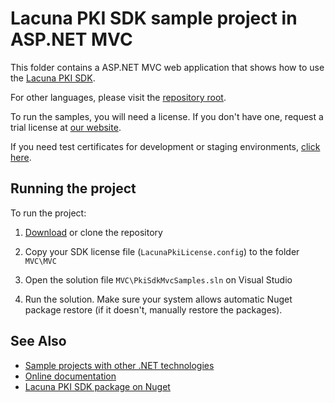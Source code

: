 Lacuna PKI SDK sample project in ASP.NET MVC
============================================

This folder contains a ASP.NET MVC web application that shows how to use the
[Lacuna PKI SDK](https://www.lacunasoftware.com/en/products/pki_sdk).

For other languages, please visit the [repository root](https://github.com/LacunaSoftware/PkiSdkSamples).

To run the samples, you will need a license. If you don't have one, request a trial license at
[our website](http://www.lacunasoftware.com/en/home/contact).

If you need test certificates for development or staging environments, [click here](https://github.com/LacunaSoftware/PkiSdkSamples#test-certificates).

Running the project
-------------------

To run the project:

1. [Download](https://github.com/LacunaSoftware/PkiSdkSamples/archive/master.zip) or clone the repository

2. Copy your SDK license file (`LacunaPkiLicense.config`) to the folder `MVC\MVC`

3. Open the solution file `MVC\PkiSdkMvcSamples.sln` on Visual Studio

4. Run the solution. Make sure your system allows automatic Nuget package restore (if it doesn't, manually restore the packages).

See Also
--------

* [Sample projects with other .NET technologies](https://github.com/LacunaSoftware/PkiSdkSamples)
* [Online documentation](http://pki.lacunasoftware.com/Help)
* [Lacuna PKI SDK package on Nuget](https://www.nuget.org/packages/Lacuna.Pki)
